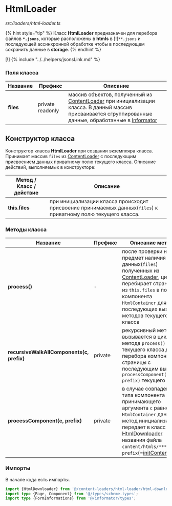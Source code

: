 # HtmlLoader

_src/loaders/html-loader.ts_

{% hint style="tip" %}
Класс **HtmlLoader** предназначен для перебора файлов **`*.jsons`**, которые расположены в **htmls** в [!]`**.jsons` и последующей ассинхронной обработке чтобы в последующем сохранить данные в **storage**.
{% endhint %}

[!] {% include "../../helpers/jsonsLink.md" %}

### Поля класса

| Название   | Префикс           | Описание                                                                                                                                                                                                        |
|------------|-------------------|-----------------------------------------------------------------------------------------------------------------------------------------------------------------------------------------------------------------|
| **files**  | private readonly  | массив объектов, полученный из [ContentLoader](../CONTENTLOADER.md) при инициализации класса. В данный массив присваивается сгруппированные данные, обработанные в [Informator](../../informator/INFORMATOR.md) |

## Конструктор класса

Конструктор класса **HtmlLoader** при создании экземпляра класса. Принимает массив `files` из [ContentLoader](../CONTENTLOADER.md) с последующим присвоением данных приватному полю текущего класса. Описание действий, выполняемых в конструкторе:

| Метод / Класс / действие | Описание                                                                                                      |
|--------------------------|---------------------------------------------------------------------------------------------------------------|
| **this.files**           | при инициализации класса происходит присвоение принимаемых данных(`files`) к приватному полю текущего класса. |

### Методы класса

| Название                                  | Префикс | Описание метода                                                                                                                                                                                                                                                           |
|-------------------------------------------|---------|---------------------------------------------------------------------------------------------------------------------------------------------------------------------------------------------------------------------------------------------------------------------------|
| **process()**                             | -       | после проверки на предмет наличия данных(`files`) полученных из [ContentLoader](../CONTENTLOADER.md), циклами перебирает страницы из `this.files` в поисках компонента `HtmlContainer` для последующих вызовов методов текущего класса                                    |
| **recursiveWalkAllComponents(c, prefix)** | private | рекурсивный метод вызывается в цикле метода `process()` текущего класса для перебора компонентов страницы с последующим вызовом `processComponent(c, prefix)` текущего класса                                                                                             |
| **processComponent(c, prefix)**           | private | в случае совпадения типа компонента из принимающего аргумента `c` равное `HtmlContainer` данный метод инициализирует и передает в класс [HtmlDownloader](./HTMLDOWNLOADER.md) названия файла `content/htmls/***.json` и `prefix`(=[initContentPath](../PARAMSWORKER.md))) |

### Импорты

В начале кода есть импорты.

```ts
import {HtmlDownloader} from '@/content-loaders/html-loader/html-downloader';
import type {Page, Component} from '@/types/scheme.types';
import type {FormInformations} from '@/informator/types';
```